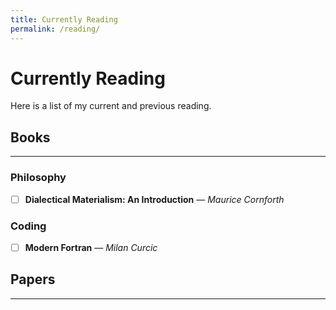 ```yaml
---
title: Currently Reading
permalink: /reading/
---
```


# Currently Reading

Here is a list of my current and previous reading. 

## Books
---

### Philosophy

- [ ] **Dialectical Materialism: An Introduction** — *Maurice Cornforth* 

### Coding 

- [ ] **Modern Fortran** — *Milan Curcic*
## Papers
---

